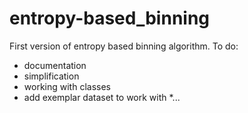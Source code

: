 # entropy-based_binning
First version of entropy based binning algorithm. 
To do: 
* documentation 
* simplification 
* working with classes 
* add exemplar dataset to work with 
*... 
